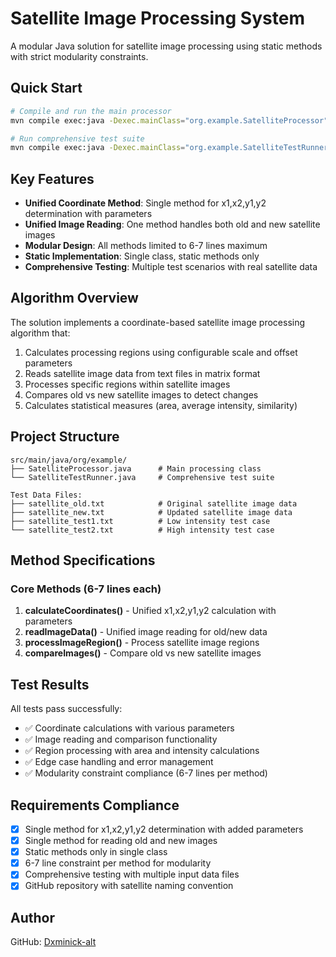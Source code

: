 # Satellite Image Processing System

A modular Java solution for satellite image processing using static methods with strict modularity constraints.

## Quick Start

```bash
# Compile and run the main processor
mvn compile exec:java -Dexec.mainClass="org.example.SatelliteProcessor"

# Run comprehensive test suite  
mvn compile exec:java -Dexec.mainClass="org.example.SatelliteTestRunner"
```

## Key Features

- **Unified Coordinate Method**: Single method for x1,x2,y1,y2 determination with parameters
- **Unified Image Reading**: One method handles both old and new satellite images
- **Modular Design**: All methods limited to 6-7 lines maximum
- **Static Implementation**: Single class, static methods only
- **Comprehensive Testing**: Multiple test scenarios with real satellite data

## Algorithm Overview

The solution implements a coordinate-based satellite image processing algorithm that:

1. Calculates processing regions using configurable scale and offset parameters
2. Reads satellite image data from text files in matrix format
3. Processes specific regions within satellite images
4. Compares old vs new satellite images to detect changes
5. Calculates statistical measures (area, average intensity, similarity)

## Project Structure

```
src/main/java/org/example/
├── SatelliteProcessor.java      # Main processing class
└── SatelliteTestRunner.java     # Comprehensive test suite

Test Data Files:
├── satellite_old.txt            # Original satellite image data
├── satellite_new.txt            # Updated satellite image data  
├── satellite_test1.txt          # Low intensity test case
└── satellite_test2.txt          # High intensity test case
```

## Method Specifications

### Core Methods (6-7 lines each)

1. **calculateCoordinates()** - Unified x1,x2,y1,y2 calculation with parameters
2. **readImageData()** - Unified image reading for old/new data
3. **processImageRegion()** - Process satellite image regions
4. **compareImages()** - Compare old vs new satellite images

## Test Results

All tests pass successfully:
- ✅ Coordinate calculations with various parameters
- ✅ Image reading and comparison functionality  
- ✅ Region processing with area and intensity calculations
- ✅ Edge case handling and error management
- ✅ Modularity constraint compliance (6-7 lines per method)

## Requirements Compliance

- [x] Single method for x1,x2,y1,y2 determination with added parameters
- [x] Single method for reading old and new images
- [x] Static methods only in single class
- [x] 6-7 line constraint per method for modularity
- [x] Comprehensive testing with multiple input data files
- [x] GitHub repository with satellite naming convention

## Author

GitHub: [Dxminick-alt](https://github.com/Dxminick-alt)